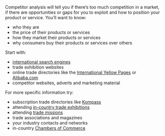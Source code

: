 Competitor analysis will tell you if there&rsquo;s too much competition in a market, if there are opportunities or gaps for you to exploit and how to position your product or service. You&rsquo;ll want to know:

- who they are
- the price of their products or services
- how they market their products or services
- why consumers buy their products or services over others

Start with:

- [international search engines](http://www.searchenginecolossus.com "international search engines")
- trade exhibition websites
- online trade directories like the [International Yellow Pages](http://www.yellow.com/international.html "International Yellow Pages") or [Alibaba.com](https://www.alibaba.com/ "Alibaba")
- competitor websites, adverts and marketing material

For more specific information try:

- subscription trade directories like [Kompass](http://gb.kompass.com/ "Kompass")
- attending [in-country trade exhibitions](http://www.eventseye.com/ "in-country trade exhibition listings")
- attending [trade missions](https://events.trade.gov.uk/search/?filter=mission&submit=Search "Department for International Trade events platform search for trade missions")
- trade associations and magazines
- your industry contacts and networks
- in-country [Chambers of Commerce](http://exportbritain.org.uk/international-directory/ "Chambers of Commerce")
